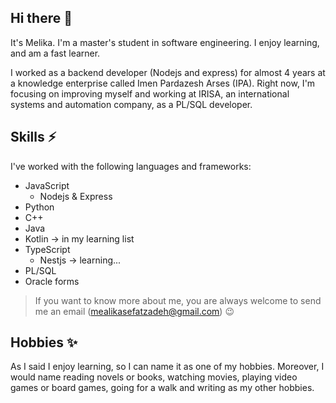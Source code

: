 ## Hi there 👋

It's Melika. I'm a master's student in software engineering. I enjoy learning, and am a fast learner.

I worked as a backend developer (Nodejs and express) for almost 4 years at a knowledge enterprise called Imen Pardazesh Arses (IPA). Right now, I'm focusing on improving myself and working at IRISA, an international systems and automation company, as a PL/SQL developer.

## Skills ⚡

I've worked with the following languages and frameworks:

* JavaScript
  * Nodejs & Express
* Python
* C++
* Java
* Kotlin -> in my learning list
* TypeScript
  * Nestjs -> learning...
* PL/SQL
* Oracle forms


> If you want to know more about me, you are always welcome to send me an email (mealikasefatzadeh@gmail.com) 😉

## Hobbies ✨

As I said I enjoy learning, so I can name it as one of my hobbies. Moreover, I would name reading novels or books, watching movies, playing video games or board games, going for a walk and writing as my other hobbies.
<!--
**melika-s/melika-s** is a ✨ _special_ ✨ repository because its `README.md` (this file) appears on your GitHub profile.

Here are some ideas to get you started:

- 🔭 I’m currently working on ...
- 🌱 I’m currently learning ...
- 👯 I’m looking to collaborate on ...
- 🤔 I’m looking for help with ...
- 💬 Ask me about ...
- 📫 How to reach me: ...
- 😄 Pronouns: ...
- ⚡ Fun fact: ...
-->
